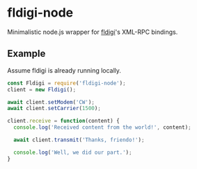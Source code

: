 fldigi-node
===

Minimalistic node.js wrapper for [fldigi](http://www.w1hkj.com/)'s XML-RPC bindings.

Example
---

Assume fldigi is already running locally.

```javascript
const Fldigi = require('fldigi-node');
client = new Fldigi();

await client.setModem('CW');
await client.setCarrier(1500);

client.receive = function(content) {
  console.log('Received content from the world!', content);

  await client.transmit('Thanks, friendo!');

  console.log('Well, we did our part.');
}
```
